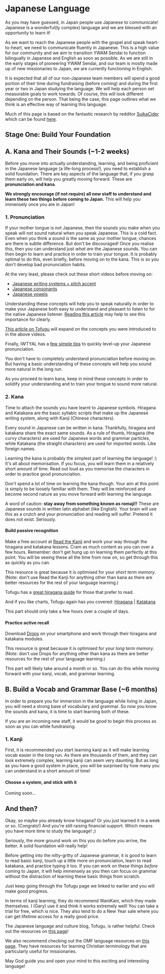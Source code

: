 # Japanese Language

As you may have guessed, in Japan people use Japanese to communicate! Japanese is a wonderful(ly complex) language and we are blessed with an opportunity to learn it!

As we want to reach the Japanese people with the gospel and speak heart-to-heart, we need to communicate fluently in Japanese. This is a high value for our community and we aim to transition YWAM Sendai to function bilingually in Japanese and English as soon as possible. As we are still in the early stages of pioneering YWAM Sendai, and our team is mostly made up of new missionaries to Japan, we are currently functioning in English.

It is expected that all of our non-Japanese team members will spend a good portion of their time during fundraising (before coming) and during the first year or two in Japan studying the language. We will help each person set measurable goals to work towards. Of course, this will look different depending on the person. That being the case, this page outlines what we think is an effective way of learning this language.

Much of this page is based on the fantastic research by redditor [SuikaCider](https://www.reddit.com/user/SuikaCider/) which can be found [here](https://docs.google.com/document/d/10bRzVblKVOsQJjTc2PIi1Gbj_LrsJCkMkh0SutXCZdI/edit#).

## Stage One: Build Your Foundation

## A. Kana and Their Sounds (~1-2 weeks)

Before you move into actually understanding, learning, and being proficient in the Japanese language (a life-long process!), you need to establish a solid foundation. There are key aspects of the language that, if you grasp them early on, will help you greatly moving forward. These are **pronunciation and kana**.

**We strongly encourage (if not require) all new staff to understand and learn these two things before coming to Japan.** This will help you immensely once you are in Japan!

### 1. Pronunciation

If your mother tongue is not Japanese, then the sounds you make when you speak will not sound natural when you speak Japanese. This is a cold fact. Even when you think a sound *is* the same as your mother tongue, chances are there is subtle difference. But don't be discouraged! Once you realise this, then you can understand just *what are* the Japanese sounds. You can then begin to learn and practice in order to train your tongue. It is probably optimal to do this, even briefly, before moving on to the kana. This is so you don't develop bad pronunciation habits.

At the very least, please check out these short videos before moving on:
* [Japanese writing systems + pitch accent](https://www.youtube.com/watch?v=ReTQSh15GII)
* [Japanese consonants](https://www.youtube.com/watch?v=Raq0eo0znLY)
* [Japanese vowels](https://www.youtube.com/watch?v=-xcJnHR9MKo)

Understanding these concepts will help you to speak naturally in order to make your Japanese both easy to understand and pleasant to listen to for the native Japanese listener. [Reading this article](http://www.antimoon.com/how/pronuncwhy.htm) may help to see this importance for clearly.

[This article on Tofugu](https://www.tofugu.com/japanese/japanese-pronunciation/) will expand on the concepts you were introduced to in the above videos.

Finally, IWTYAL has a [few simple tips](https://www.iwillteachyoualanguage.com/learn/japanese/japanese-tips/japanese-pronunciation) to quickly level-up your Japanese pronunciation.

You don't have to completely understand pronunciation before moving on. But having a basic understanding of these concepts will help you sound more natural in the long run.

As you proceed to learn kana, keep in mind these concepts in order to solidify your understanding and to train your tongue to sound more natural.

### 2. Kana

Time to attach the sounds you have learnt to Japanese symbols. Hiragana and Katakana are the basic syllabic scripts that make up the Japanese writing system, along with Kanji (Chinese characters).

Every sound in Japanese can be written in kana. Thankfully, hiragana and katakana share the exact same sounds. As a rule of thumb, Hiragana (the curvy characters) are used for Japanese words and grammar particles, while Katakana (the straight characters) are used for imported words. Like foreign names.

Learning the kana is probably the simplest part of learning the language! :) It's all about memorisation. If you focus, you will learn them in a relatively short amount of time. Read out loud as you memorise the characters in order to practice good pronunciation.

Don't spend a lot of time on learning the kana though. Your aim at this point is simply to be loosely familiar with them. They will be reinforced and become second nature as you move forward with learning the language.

A word of caution: **stay away from something known as romaji!!** These are Japanese sounds in written latin alphabet (like English). Your brain will use this as a crutch and your pronunciation and reading will suffer. Pretend it does not exist. Seriously.

#### Build passive recognition

Make a free account at [Read the Kanji](https://www.readthekanji.com/#tour) and work your way through the hiragana and katakana lessons. Cram as much content as you can over a few hours. Remember: don't get hung up on learning them perfectly at this point. You will be seeing these all the time from now on, so get through this as quickly as you can.

This resource is great because it is optimised for your *short term memory*. (Note: don't use Read the Kanji for anything other than kana as there are better resources for the rest of your language learning.)

Tofugu has a [great hiragana guide](https://www.tofugu.com/japanese/learn-hiragana/) for those that prefer to read.

And if you like charts, Tofugu again has you covered:
 [Hiragana](https://www.tofugu.com/japanese/hiragana-chart/) | [Katakana](https://www.tofugu.com/japanese/katakana-chart/)

This part should only take a few hours over a couple of days.

#### Practice active recall

Download [Drops](https://languagedrops.com/language/learn-japanese) on your smartphone and work through their hiragana and katakana modules.

This resource is great because it is optimised for your *long term memory*. (Note: don't use Drops for anything other than kana as there are better resources for the rest of your language learning.)

This part will likely take around a month or so. You can do this while moving forward with your kanji, vocab, and grammar learning.

## B. Build a Vocab and Grammar Base (~6 months)

In order to prepare you for immersion in the language while living in Japan, you will need a strong base of vocabulary and grammar. So now you know the sounds and kana, it is time to start learning both of these.

If you are an incoming new staff, it would be good to begin this process as soon as you can while fundraising.

### 1. Kanji

First, it is recommended you start learning kanji as it will make learning vocab easier in the long run. As there are thousands of them, and they can look extremely complex, learning kanji can seem very daunting. But as long as you have a good system in place, you will be surprised by how many you can understand in a short amount of time!

#### Choose a system, and stick with it

Coming soon...

## And then?

Okay, so maybe you already know hiragana? Or you just learned it in a week or so. (Congrats!) And you're still raising financial support. Which means you have more time to study the language! ;)

Seriously, the more ground work on this you do before you arrive, the better. A solid foundation will really help!

Before getting into the nitty-gritty of Japanese grammar, it is good to learn to read basic kanji, touch up a little more on pronunciation, learn to read katakana, and practice typing it too. If you can work on these things *before* coming to Japan, it will help immensely as you then can focus on grammar without the distraction of learning these basic things from scratch.

Just keep going through the Tofugu page we linked to earlier and you will make good progress.

In terms of kanji learning, they do recommend WaniKani, which they made themselves. I (Gary) use it and think it works extremely well! You can take a trial for free, which is nice. They also tend to do a New Year sale where you can get lifetime access for a really good price.

The Japanese language and culture blog, Tofugu, is rather helpful. Check out the resources on [this page](https://www.tofugu.com/learn-japanese/)!

We also recommend checking out the OMF language resources on [this page](https://omf.org/asia/japan/resources/japanese-language/). They have resources for learning Christian terminology that are particularly useful for missionaries.

May God guide you and open your mind to this exciting and interesting language!
